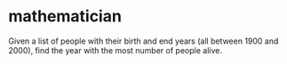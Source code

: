 # mathematician
Given a list of people with their birth and end years (all between 1900 and 2000), find the year with the most number of people alive.
